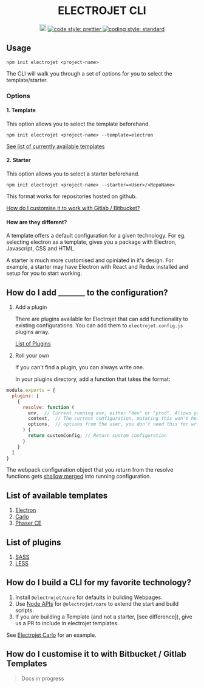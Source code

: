 <div align="center">
  <h1>ELECTROJET CLI</h1>
  <a href="https://badge.fury.io/js/create-electrojet"><img src="https://badge.fury.io/js/create-electrojet.svg" alt="npm version" height="18"></a>
  <a href="#badge">
    <img alt="code style: prettier" src="https://img.shields.io/badge/code_style-prettier-ff69b4.svg?style=flat-square">
  </a>
  <a href="https://standardjs.com">
    <img alt="coding style: standard" src="https://img.shields.io/badge/code_style-standard-brightgreen.svg">
  </a>
</div>


## Usage

```
npm init electrojet <project-name>
```

The CLI will walk you through a set of options for you to select the template/starter. 

### Options

#### 1. Template

This option allows you to select the template beforehand.

```
npm init electrojet <project-name> --template=electron
```

[See list of currently available templates](https://github.com/agneym/create-electrojet#list-of-available-templates)

#### 2. Starter

This option allows you to select a starter beforehand.

```
npm init electrojet <project-name> --starter=<User>/<RepoName>
```

This format works for repositories hosted on github. 

[How do I customise it to work with Gitlab /  Bitbucket?](https://github.com/agneym/create-electrojet#)

#### How are they different?

A template offers a default configuration for a given technology. For eg. selecting electron as a template, gives you a package with Electron, Javascript, CSS and HTML.

A starter is much more customised and opiniated in it's design. For example, a starter may have Electron with React and Redux installed and setup for you to start working.


## How do I add _______ to the configuration?

1. Add a plugin

    There are plugins available for Electrojet that can add functionality to existing configurations. 
    You can add them to `electrojet.config.js` plugins array.

    [List of Plugins](https://github.com/agneym/create-electrojet#list-of-plugins)

2. Roll your own

    If you can't find a plugin, you can always write one. 

    In your plugins directory, add a function that takes the format:

  ```js
  module.exports = {
    plugins: [
      {
        resolve: function (
          env,  // Current running env, either "dev" or "prod". Allows you to create multiple configs for development and production
          context,  // The current configuration, mutating this won't help
          options,  // options from the user, you don't need this for writing custom config
        ) {
          return customConfig; // Return custom configuration
        }
      }
    ]
  }
  ```

  The webpack configuration object that you return from the resolve functions gets [shallow merged](https://github.com/survivejs/webpack-merge#mergesmartconfiguration-configuration) into running configuration. 

## List of available templates

1. [Electron](https://github.com/agneym/create-electrojet/tree/master/packages/electron)
2. [Carlo](https://github.com/agneym/create-electrojet/tree/master/packages/carlo)
3. [Phaser CE](https://github.com/agneym/create-electrojet/tree/master/packages/phaser-ce)


## List of plugins

1. [SASS](https://github.com/agneym/create-electrojet/tree/master/plugins/sass)
2. [LESS](https://github.com/agneym/create-electrojet/tree/master/plugins/less)

## How do I build a CLI for my favorite technology?

1. Install `@electrojet/core` for defaults in building Webpages. 
2. Use [Node APIs]() for `@electrojet/core` to extend the start and build scripts.
3. If you are building a Template (and not a starter, [see difference]), give us a PR to include in electrojet templates.

See [Electrojet Carlo]() for an example.

## How do I customise it to with Bitbucket / Gitlab Templates

> Docs in progress